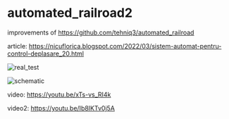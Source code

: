# automated_railroad2
improvements of https://github.com/tehniq3/automated_railroad

article: https://nicuflorica.blogspot.com/2022/03/sistem-automat-pentru-control-deplasare_20.html

![real_test](https://blogger.googleusercontent.com/img/a/AVvXsEirhTWok16pE224ysjMfx8RJk3uJWVdAdmq2LR6SQ6vDIeGzN1EuUH34YDvN1s4cofk9eudqeQXh5WdXKHOzOb1O0_n_LGfzGPSE6e6GzenoBAseSf1xULbu19VqC-CKCiQQmA8BoPZzXiDBM4uzKet1b4OTlLur4UQUO5Pn3Va7r3ENtuq2RUqBF-GGg=w200-h101)

![schematic](https://blogger.googleusercontent.com/img/a/AVvXsEg4ciHkdXfXP8TBJhlWLFm7mDbMstT20H4vKqPyhMtK-DElZH0lCFihCNZO6P8P9BujkMDhSOUvvdZ8rRKRP1UUEcsEeEqoyarfueHeRJBogCeTxbWXTnv3zjK6LVcwLaVW39vMrLD_4HgNj5136W8ZZRO6zsdzCWlct5xxd6gBvJXRH0Jmobq5HFZWpA=s1200)

video: https://youtu.be/xTs-vs_RI4k

video2: https://youtu.be/Ib8IKTv0j5A
